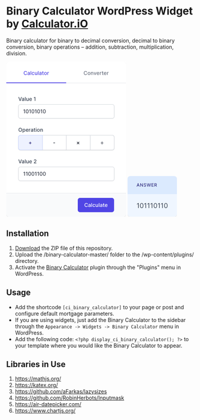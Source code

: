 # Binary Calculator WordPress Widget by [Calculator.iO](https://www.calculator.io/ "Calculator.iO Homepage")

Binary calculator for binary to decimal conversion, decimal to binary conversion, binary operations – addition, subtraction, multiplication, division.

![Binary Calculator Input Form](/assets/images/screenshot-1.png "Binary Calculator Input Form")
![Binary Calculator Calculation Results](/assets/images/screenshot-2.png "Binary Calculator Calculation Results")

## Installation

1. [Download](https://github.com/pub-calculator-io/age-calculator/archive/refs/heads/master.zip) the ZIP file of this repository.
2. Upload the /binary-calculator-master/ folder to the /wp-content/plugins/ directory.
3. Activate the [Binary Calculator](https://www.calculator.io/binary-calculator/ "Binary Calculator Homepage") plugin through the "Plugins" menu in WordPress.

## Usage
* Add the shortcode `[ci_binary_calculator]` to your page or post and configure default mortgage parameters.
* If you are using widgets, just add the Binary Calculator to the sidebar through the `Appearance -> Widgets -> Binary Calculator` menu in WordPress.
* Add the following code: `<?php display_ci_binary_calculator(); ?>` to your template where you would like the Binary Calculator to appear.

## Libraries in Use
1. https://mathjs.org/
2. https://katex.org/
3. https://github.com/aFarkas/lazysizes
4. https://github.com/RobinHerbots/Inputmask
5. https://air-datepicker.com/
6. https://www.chartjs.org/

